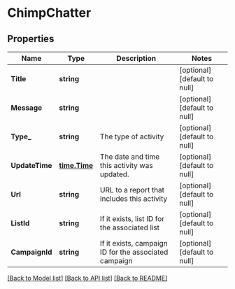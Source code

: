 # ChimpChatter

## Properties
Name | Type | Description | Notes
------------ | ------------- | ------------- | -------------
**Title** | **string** |  | [optional] [default to null]
**Message** | **string** |  | [optional] [default to null]
**Type_** | **string** | The type of activity | [optional] [default to null]
**UpdateTime** | [**time.Time**](time.Time.md) | The date and time this activity was updated. | [optional] [default to null]
**Url** | **string** | URL to a report that includes this activity | [optional] [default to null]
**ListId** | **string** | If it exists, list ID for the associated list | [optional] [default to null]
**CampaignId** | **string** | If it exists, campaign ID for the associated campaign | [optional] [default to null]

[[Back to Model list]](../README.md#documentation-for-models) [[Back to API list]](../README.md#documentation-for-api-endpoints) [[Back to README]](../README.md)


